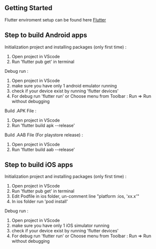 ## Getting Started

Flutter enviroment setup can be found here [Flutter](https://flutter.dev/docs/get-started/install)

## Step to build Android apps
Initialization project and installing packages (only first time) :
1. Open project in VScode
2. Run 'flutter pub get' in terminal

Debug run :
1. Open project in VScode
2. make sure you have only 1 android emulator running
3. check if your device exist by running 'flutter devices'
4. For debug run 'flutter run' or Choose menu from Toolbar : Run => Run without debugging

Build .APK File :
1. Open project in VScode
2. Run 'flutter build apk --release'

Build .AAB File (For playstore release) :
1. Open project in VScode
2. Run 'flutter build aab --release'

## Step to build iOS apps
Initialization project and installing packages (only first time) :
1. Open project in VScode
2. Run 'flutter pub get' in terminal
3. Edit Podfile in ios folder, un-comment line "platform :ios, 'xx.x'"
4. In ios folder run 'pod install'

Debug run :
1. Open project in VScode
3. make sure you have only 1 iOS simulator running
4. check if your device exist by running 'flutter devices'
5. For debug run 'flutter run' or Choose menu from Toolbar : Run => Run without debugging
